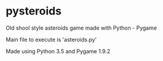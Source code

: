 # pysteroids
Old shool style asteroids game made with Python - Pygame

Main file to execute is 'asteroids.py'

Made using Python 3.5 and Pygame 1.9.2
